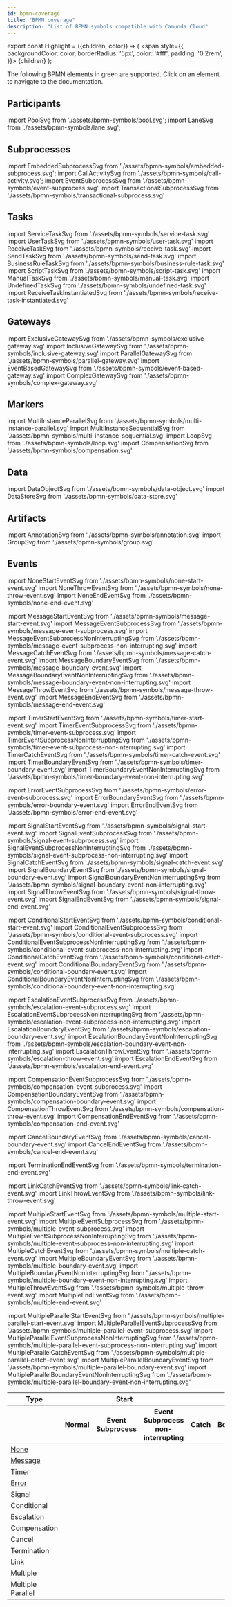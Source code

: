 ```yaml
---
id: bpmn-coverage
title: "BPMN coverage"
description: "List of BPMN symbols compatible with Camunda Cloud"
---
```


export const Highlight = ({children, color}) => (
<span style={{ backgroundColor: color, borderRadius: '5px', color: '#fff', padding: '0.2rem', }}>
{children}
</span>
);

The following BPMN elements in <Highlight color="#11c399">green</Highlight> are supported. Click on
an element to navigate to the documentation.

## Participants

import PoolSvg from './assets/bpmn-symbols/pool.svg';
import LaneSvg from './assets/bpmn-symbols/lane.svg';

<div className="bpmn-symbol-container">
    <a href="#">
        <PoolSvg className="implemented" />
    </a>    
    <a href="#">
        <LaneSvg />
    </a>
</div>

## Subprocesses

import EmbeddedSubprocessSvg from './assets/bpmn-symbols/embedded-subprocess.svg';
import CallActivitySvg from './assets/bpmn-symbols/call-activity.svg';
import EventSubprocessSvg from './assets/bpmn-symbols/event-subprocess.svg'
import TransactionalSubprocessSvg from './assets/bpmn-symbols/transactional-subprocess.svg'

<div className="bpmn-symbol-container">
    <a href="embedded-subprocesses/embedded-subprocesses">
        <EmbeddedSubprocessSvg className="implemented" />
    </a>
    <a href="call-activities/call-activities">
        <CallActivitySvg className="implemented" />
    </a>
    <a href="event-subprocesses/event-subprocesses">
        <EventSubprocessSvg className="implemented" />
    </a>
    <a href="#">
        <TransactionalSubprocessSvg />
    </a>
</div>

## Tasks

import ServiceTaskSvg from './assets/bpmn-symbols/service-task.svg'
import UserTaskSvg from './assets/bpmn-symbols/user-task.svg'
import ReceiveTaskSvg from './assets/bpmn-symbols/receive-task.svg'
import SendTaskSvg from './assets/bpmn-symbols/send-task.svg'
import BusinessRuleTaskSvg from './assets/bpmn-symbols/business-rule-task.svg'
import ScriptTaskSvg from './assets/bpmn-symbols/script-task.svg'
import ManualTaskSvg from './assets/bpmn-symbols/manual-task.svg'
import UndefinedTaskSvg from './assets/bpmn-symbols/undefined-task.svg'
import ReceiveTaskInstantiatedSvg from './assets/bpmn-symbols/receive-task-instantiated.svg'

<div className="bpmn-symbol-container">
    <a href="service-tasks/service-tasks">
        <ServiceTaskSvg className="implemented" />
    </a>    
    <a href="user-tasks/user-tasks">
        <UserTaskSvg className="implemented" />
    </a>    
    <a href="receive-tasks/receive-tasks">
        <ReceiveTaskSvg className="implemented" />
    </a>    
      <a href="send-tasks/send-tasks">
        <SendTaskSvg className="implemented" />
    </a>    
    <a href="business-rule-tasks/business-rule-tasks">
        <BusinessRuleTaskSvg className="implemented" />
    </a>    
    <a href="script-tasks/script-tasks">
        <ScriptTaskSvg className="implemented" />
    </a>    
    <a href="#">
        <ManualTaskSvg />
    </a>    
    <a href="#">
        <ReceiveTaskInstantiatedSvg />
    </a>    
    <a href="#">
        <UndefinedTaskSvg />
    </a>
</div>

## Gateways

import ExclusiveGatewaySvg from './assets/bpmn-symbols/exclusive-gateway.svg'
import InclusiveGatewaySvg from './assets/bpmn-symbols/inclusive-gateway.svg'
import ParallelGatewaySvg from './assets/bpmn-symbols/parallel-gateway.svg'
import EventBasedGatewaySvg from './assets/bpmn-symbols/event-based-gateway.svg'
import ComplexGatewaySvg from './assets/bpmn-symbols/complex-gateway.svg'

<div className="bpmn-symbol-container">
    <a href="exclusive-gateways/exclusive-gateways">
        <ExclusiveGatewaySvg className="implemented" />
    </a>    
    <a href="parallel-gateways/parallel-gateways">
        <ParallelGatewaySvg className="implemented" />
    </a>    
    <a href="event-based-gateways/event-based-gateways">
        <EventBasedGatewaySvg className="implemented" />
    </a>    
    <a href="#">
        <InclusiveGatewaySvg />
    </a>    
    <a href="#">
        <ComplexGatewaySvg />
    </a>
</div>

## Markers

import MultiInstanceParallelSvg from './assets/bpmn-symbols/multi-instance-parallel.svg'
import MultiInstanceSequentialSvg from './assets/bpmn-symbols/multi-instance-sequential.svg'
import LoopSvg from './assets/bpmn-symbols/loop.svg'
import CompensationSvg from './assets/bpmn-symbols/compensation.svg'

<div className="bpmn-symbol-container">
    <a href="multi-instance/multi-instance">
        <MultiInstanceParallelSvg className="implemented" />
    </a>    
    <a href="multi-instance/multi-instance">
        <MultiInstanceSequentialSvg className="implemented" />
    </a>    
    <a href="#">
        <LoopSvg />
    </a>    
    <a href="#">
        <CompensationSvg />
    </a>
</div>

## Data

import DataObjectSvg from './assets/bpmn-symbols/data-object.svg'
import DataStoreSvg from './assets/bpmn-symbols/data-store.svg'

<div className="bpmn-symbol-container">
    <a href="#">
        <DataObjectSvg />
    </a>    
    <a href="#">
        <DataStoreSvg />
    </a>
</div>

## Artifacts

import AnnotationSvg from './assets/bpmn-symbols/annotation.svg'
import GroupSvg from './assets/bpmn-symbols/group.svg'

<div className="bpmn-symbol-container">
    <a href="#">
        <AnnotationSvg className="implemented" />
    </a>    
    <a href="#">
        <GroupSvg className="implemented" />
    </a>
</div>

## Events

import NoneStartEventSvg from './assets/bpmn-symbols/none-start-event.svg'
import NoneThrowEventSvg from './assets/bpmn-symbols/none-throw-event.svg'
import NoneEndEventSvg from './assets/bpmn-symbols/none-end-event.svg'

import MessageStartEventSvg from './assets/bpmn-symbols/message-start-event.svg'
import MessageEventSubprocessSvg from './assets/bpmn-symbols/message-event-subprocess.svg'
import MessageEventSubprocessNonInterruptingSvg from './assets/bpmn-symbols/message-event-subprocess-non-interrupting.svg'
import MessageCatchEventSvg from './assets/bpmn-symbols/message-catch-event.svg'
import MessageBoundaryEventSvg from './assets/bpmn-symbols/message-boundary-event.svg'
import MessageBoundaryEventNonInterruptingSvg from './assets/bpmn-symbols/message-boundary-event-non-interrupting.svg'
import MessageThrowEventSvg from './assets/bpmn-symbols/message-throw-event.svg'
import MessageEndEventSvg from './assets/bpmn-symbols/message-end-event.svg'

import TimerStartEventSvg from './assets/bpmn-symbols/timer-start-event.svg'
import TimerEventSubprocessSvg from './assets/bpmn-symbols/timer-event-subprocess.svg'
import TimerEventSubprocessNonInterruptingSvg from './assets/bpmn-symbols/timer-event-subprocess-non-interrupting.svg'
import TimerCatchEventSvg from './assets/bpmn-symbols/timer-catch-event.svg'
import TimerBoundaryEventSvg from './assets/bpmn-symbols/timer-boundary-event.svg'
import TimerBoundaryEventNonInterruptingSvg from './assets/bpmn-symbols/timer-boundary-event-non-interrupting.svg'

import ErrorEventSubprocessSvg from './assets/bpmn-symbols/error-event-subprocess.svg'
import ErrorBoundaryEventSvg from './assets/bpmn-symbols/error-boundary-event.svg'
import ErrorEndEventSvg from './assets/bpmn-symbols/error-end-event.svg'

import SignalStartEventSvg from './assets/bpmn-symbols/signal-start-event.svg'
import SignalEventSubprocessSvg from './assets/bpmn-symbols/signal-event-subprocess.svg'
import SignalEventSubprocessNonInterruptingSvg from './assets/bpmn-symbols/signal-event-subprocess-non-interrupting.svg'
import SignalCatchEventSvg from './assets/bpmn-symbols/signal-catch-event.svg'
import SignalBoundaryEventSvg from './assets/bpmn-symbols/signal-boundary-event.svg'
import SignalBoundaryEventNonInterruptingSvg from './assets/bpmn-symbols/signal-boundary-event-non-interrupting.svg'
import SignalThrowEventSvg from './assets/bpmn-symbols/signal-throw-event.svg'
import SignalEndEventSvg from './assets/bpmn-symbols/signal-end-event.svg'

import ConditionalStartEventSvg from './assets/bpmn-symbols/conditional-start-event.svg'
import ConditionalEventSubprocessSvg from './assets/bpmn-symbols/conditional-event-subprocess.svg'
import ConditionalEventSubprocessNonInterruptingSvg from './assets/bpmn-symbols/conditional-event-subprocess-non-interrupting.svg'
import ConditionalCatchEventSvg from './assets/bpmn-symbols/conditional-catch-event.svg'
import ConditionalBoundaryEventSvg from './assets/bpmn-symbols/conditional-boundary-event.svg'
import ConditionalBoundaryEventNonInterruptingSvg from './assets/bpmn-symbols/conditional-boundary-event-non-interrupting.svg'

import EscalationEventSubprocessSvg from './assets/bpmn-symbols/escalation-event-subprocess.svg'
import EscalationEventSubprocessNonInterruptingSvg from './assets/bpmn-symbols/escalation-event-subprocess-non-interrupting.svg'
import EscalationBoundaryEventSvg from './assets/bpmn-symbols/escalation-boundary-event.svg'
import EscalationBoundaryEventNonInterruptingSvg from './assets/bpmn-symbols/escalation-boundary-event-non-interrupting.svg'
import EscalationThrowEventSvg from './assets/bpmn-symbols/escalation-throw-event.svg'
import EscalationEndEventSvg from './assets/bpmn-symbols/escalation-end-event.svg'

import CompensationEventSubprocessSvg from './assets/bpmn-symbols/compensation-event-subprocess.svg'
import CompensationBoundaryEventSvg from './assets/bpmn-symbols/compensation-boundary-event.svg'
import CompensationThrowEventSvg from './assets/bpmn-symbols/compensation-throw-event.svg'
import CompensationEndEventSvg from './assets/bpmn-symbols/compensation-end-event.svg'

import CancelBoundaryEventSvg from './assets/bpmn-symbols/cancel-boundary-event.svg'
import CancelEndEventSvg from './assets/bpmn-symbols/cancel-end-event.svg'

import TerminationEndEventSvg from './assets/bpmn-symbols/termination-end-event.svg'

import LinkCatchEventSvg from './assets/bpmn-symbols/link-catch-event.svg'
import LinkThrowEventSvg from './assets/bpmn-symbols/link-throw-event.svg'

import MultipleStartEventSvg from './assets/bpmn-symbols/multiple-start-event.svg'
import MultipleEventSubprocessSvg from './assets/bpmn-symbols/multiple-event-subprocess.svg'
import MultipleEventSubprocessNonInterruptingSvg from './assets/bpmn-symbols/multiple-event-subprocess-non-interrupting.svg'
import MultipleCatchEventSvg from './assets/bpmn-symbols/multiple-catch-event.svg'
import MultipleBoundaryEventSvg from './assets/bpmn-symbols/multiple-boundary-event.svg'
import MultipleBoundaryEventNonInterruptingSvg from './assets/bpmn-symbols/multiple-boundary-event-non-interrupting.svg'
import MultipleThrowEventSvg from './assets/bpmn-symbols/multiple-throw-event.svg'
import MultipleEndEventSvg from './assets/bpmn-symbols/multiple-end-event.svg'

import MultipleParallelStartEventSvg from './assets/bpmn-symbols/multiple-parallel-start-event.svg'
import MultipleParallelEventSubprocessSvg from './assets/bpmn-symbols/multiple-parallel-event-subprocess.svg'
import MultipleParallelEventSubprocessNonInterruptingSvg from './assets/bpmn-symbols/multiple-parallel-event-subprocess-non-interrupting.svg'
import MultipleParallelCatchEventSvg from './assets/bpmn-symbols/multiple-parallel-catch-event.svg'
import MultipleParallelBoundaryEventSvg from './assets/bpmn-symbols/multiple-parallel-boundary-event.svg'
import MultipleParallelBoundaryEventNonInterruptingSvg from './assets/bpmn-symbols/multiple-parallel-boundary-event-non-interrupting.svg'

<table className="bpmn-coverage-event-table">
  <thead>
      <tr>
        <th>Type</th>
        <th colspan="3">Start</th>
        <th colspan="4">Intermediate</th>
        <th>End</th>
      </tr>
      <tr>
        <th></th>
        <th>Normal</th>
        <th>Event Subprocess</th>
        <th>Event Subprocess non-interrupting</th>
        <th>Catch</th>
        <th>Boundary</th>
        <th>Boundary non-interrupting</th>
        <th>Throw</th>
        <th></th>
      </tr>
  </thead>
  <tbody>
    <tr>
        <td>
            <a href="none-events/none-events">None</a>        
        </td>
        <td>
            <a href="none-events/none-events">
                <NoneStartEventSvg className="implemented" />
            </a>
        </td>
        <td></td>
        <td></td>
        <td></td>
        <td></td>
        <td></td>
        <td>
            <a href="none-events/none-events">
                <NoneThrowEventSvg className="implemented" />
            </a>
        </td>
        <td>
            <a href="none-events/none-events">
                <NoneEndEventSvg className="implemented" />
            </a>
        </td>
    </tr>
    <tr>
        <td>
            <a href="message-events/message-events">Message</a>        
        </td>
        <td>
            <a href="message-events/message-events">
                <MessageStartEventSvg className="implemented" />
            </a>
        </td>
        <td>
            <a href="message-events/message-events">
                <MessageEventSubprocessSvg className="implemented" />
            </a>
        </td>
        <td>
            <a href="message-events/message-events">
                <MessageEventSubprocessNonInterruptingSvg className="implemented" />
            </a>
        </td>
        <td>
            <a href="message-events/message-events">
                <MessageCatchEventSvg className="implemented" />
            </a>
        </td>
        <td>
            <a href="message-events/message-events">
                <MessageBoundaryEventSvg className="implemented" />
            </a>
        </td>
        <td>
            <a href="message-events/message-events">
                <MessageBoundaryEventNonInterruptingSvg className="implemented" />
            </a>
        </td>
        <td>
            <a href="#">
                <MessageThrowEventSvg />
            </a>
        </td>
        <td>
            <a href="#">
                <MessageEndEventSvg />
            </a>
        </td>
    </tr>
    <tr>
        <td>
            <a href="timer-events/timer-events">Timer</a>        
        </td>
        <td>
            <a href="timer-events/timer-events">
                <TimerStartEventSvg className="implemented" />
            </a>
        </td>
        <td>
            <a href="timer-events/timer-events">
                <TimerEventSubprocessSvg className="implemented" />
            </a>
        </td>
        <td>
            <a href="timer-events/timer-events">
                <TimerEventSubprocessNonInterruptingSvg className="implemented" />
            </a>
        </td>
        <td>
            <a href="timer-events/timer-events">
                <TimerCatchEventSvg className="implemented" />
            </a>
        </td>
        <td>
            <a href="timer-events/timer-events">
                <TimerBoundaryEventSvg className="implemented" />
            </a>
        </td>
        <td>
            <a href="timer-events/timer-events">
                <TimerBoundaryEventNonInterruptingSvg className="implemented" />
            </a>
        </td>
        <td></td>
        <td></td>
    </tr>
    <tr>
        <td>
            <a href="error-events/error-events">Error</a>        
        </td>
        <td></td>
        <td>
            <a href="error-events/error-events">
                <ErrorEventSubprocessSvg className="implemented" />
            </a>
        </td>
        <td></td>
        <td></td>
        <td>
            <a href="error-events/error-events">
                <ErrorBoundaryEventSvg className="implemented" />
            </a>
        </td>
        <td></td>
        <td></td>
        <td>
            <a href="error-events/error-events">
                <ErrorEndEventSvg className="implemented" />
            </a>
        </td>
    </tr>
    <tr>
        <td>
            Signal        
        </td>
        <td>
            <a href="#">
                <SignalStartEventSvg />
            </a>
        </td>
        <td>
            <a href="#">
                <SignalEventSubprocessSvg />
            </a>
        </td>
        <td>
            <a href="#">
                <SignalEventSubprocessNonInterruptingSvg />
            </a>
        </td>
        <td>
            <a href="#">
                <SignalCatchEventSvg />
            </a>
        </td>
        <td>
            <a href="#">
                <SignalBoundaryEventSvg />
            </a>
        </td>
        <td>
            <a href="#">
                <SignalBoundaryEventNonInterruptingSvg />
            </a>
        </td>
        <td>
            <a href="#">
                <SignalThrowEventSvg />
            </a>
        </td>
        <td>
            <a href="#">
                <SignalEndEventSvg />
            </a>
        </td>
    </tr>
    <tr>
        <td>
            Conditional        
        </td>
        <td>
            <a href="#">
                <ConditionalStartEventSvg />
            </a>
        </td>
        <td>
            <a href="#">
                <ConditionalEventSubprocessSvg />
            </a>
        </td>
        <td>
            <a href="#">
                <ConditionalEventSubprocessNonInterruptingSvg />
            </a>
        </td>
        <td>
            <a href="#">
                <ConditionalCatchEventSvg />
            </a>
        </td>
        <td>
            <a href="#">
                <ConditionalBoundaryEventSvg />
            </a>
        </td>
        <td>
            <a href="#">
                <ConditionalBoundaryEventNonInterruptingSvg />
            </a>
        </td>
        <td></td>
        <td></td>
    </tr>
    <tr>
        <td>
            Escalation        
        </td>
        <td></td>
        <td>
            <a href="#">
                <EscalationEventSubprocessSvg />
            </a>
        </td>
        <td>
            <a href="#">
                <EscalationEventSubprocessNonInterruptingSvg />
            </a>
        </td>
        <td></td>
        <td>
            <a href="#">
                <EscalationBoundaryEventSvg />
            </a>
        </td>
        <td>
            <a href="#">
                <EscalationBoundaryEventNonInterruptingSvg />
            </a>
        </td>
        <td>
            <a href="#">
                <EscalationThrowEventSvg />
            </a>
        </td>
        <td>
            <a href="#">
                <EscalationEndEventSvg />
            </a>
        </td>
    </tr>
    <tr>
        <td>
            Compensation        
        </td>
        <td></td>
        <td>
            <a href="#">
                <CompensationEventSubprocessSvg />
            </a>
        </td>
        <td></td>
        <td></td>
        <td>
            <a href="#">
                <CompensationBoundaryEventSvg />
            </a>
        </td>
        <td></td>
        <td>
            <a href="#">
                <CompensationThrowEventSvg />
            </a>
        </td>
        <td>
            <a href="#">
                <CompensationEndEventSvg />
            </a>
        </td>
    </tr>
    <tr>
        <td>
            Cancel        
        </td>
        <td></td>
        <td></td>
        <td></td>
        <td></td>
        <td>
            <a href="#">
                <CancelBoundaryEventSvg />
            </a>
        </td>
        <td></td>
        <td></td>
        <td>
            <a href="#">
                <CancelEndEventSvg />
            </a>
        </td>
    </tr>
    <tr>
        <td>
            Termination        
        </td>
        <td></td>
        <td></td>
        <td></td>
        <td></td>
        <td></td>
        <td></td>
        <td></td>
        <td>
            <a href="#">
                <TerminationEndEventSvg />
            </a>
        </td>
    </tr>
    <tr>
        <td>
            Link        
        </td>
        <td></td>
        <td></td>
        <td></td>
        <td>
            <a href="#">
                <LinkCatchEventSvg />
            </a>
        </td>
        <td></td>
        <td></td>
        <td>
            <a href="#">
                <LinkThrowEventSvg />
            </a>
        </td>
        <td></td>
    </tr>
    <tr>
        <td>
            Multiple        
        </td>
        <td>
            <a href="#">
                <MultipleStartEventSvg />
            </a>
        </td>
        <td>
            <a href="#">
                <MultipleEventSubprocessSvg />
            </a>
        </td>
        <td>
            <a href="#">
                <MultipleEventSubprocessNonInterruptingSvg />
            </a>
        </td>
        <td>
            <a href="#">
                <MultipleCatchEventSvg />
            </a>
        </td>
        <td>
            <a href="#">
                <MultipleBoundaryEventSvg />
            </a>
        </td>
        <td>
            <a href="#">
                <MultipleBoundaryEventNonInterruptingSvg />
            </a>
        </td>
        <td>
            <a href="#">
                <MultipleThrowEventSvg />
            </a>
        </td>
        <td>
            <a href="#">
                <MultipleEndEventSvg />
            </a>
        </td>
    </tr>
    <tr>
        <td>
            Multiple Parallel        
        </td>
        <td>
            <a href="#">
                <MultipleParallelStartEventSvg />
            </a>
        </td>
        <td>
            <a href="#">
                <MultipleParallelEventSubprocessSvg />
            </a>
        </td>
        <td>
            <a href="#">
                <MultipleParallelEventSubprocessNonInterruptingSvg />
            </a>
        </td>
        <td>
            <a href="#">
                <MultipleParallelCatchEventSvg />
            </a>
        </td>
        <td>
            <a href="#">
                <MultipleParallelBoundaryEventSvg />
            </a>
        </td>
        <td>
            <a href="#">
                <MultipleParallelBoundaryEventNonInterruptingSvg />
            </a>
        </td>
        <td></td>
        <td></td>
    </tr>

  </tbody>
</table>

